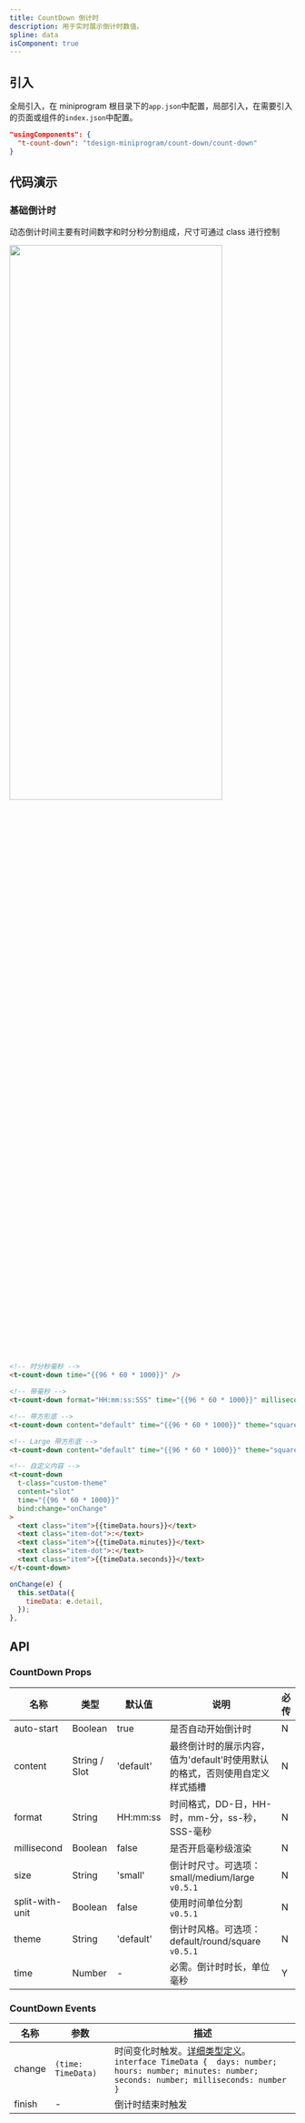 ```yaml
---
title: CountDown 倒计时
description: 用于实时展示倒计时数值。
spline: data
isComponent: true
---
```


## 引入

全局引入，在 miniprogram 根目录下的`app.json`中配置，局部引入，在需要引入的页面或组件的`index.json`中配置。

```json
"usingComponents": {
  "t-count-down": "tdesign-miniprogram/count-down/count-down"
}
```

## 代码演示

### 基础倒计时

动态倒计时间主要有时间数字和时分秒分割组成，尺寸可通过 class 进行控制

<img src="https://tdesign.gtimg.com/miniprogram/readme/countdown.png" width="375px" height="50%">

```html
<!-- 时分秒毫秒 -->
<t-count-down time="{{96 * 60 * 1000}}" />

<!-- 带毫秒 -->
<t-count-down format="HH:mm:ss:SSS" time="{{96 * 60 * 1000}}" millisecond />

<!-- 带方形底 -->
<t-count-down content="default" time="{{96 * 60 * 1000}}" theme="square" />

<!-- Large 带方形底 -->
<t-count-down content="default" time="{{96 * 60 * 1000}}" theme="square" size="large" />

<!-- 自定义内容 -->
<t-count-down
  t-class="custom-theme"
  content="slot"
  time="{{96 * 60 * 1000}}"
  bind:change="onChange"
>
  <text class="item">{{timeData.hours}}</text>
  <text class="item-dot">:</text>
  <text class="item">{{timeData.minutes}}</text>
  <text class="item-dot">:</text>
  <text class="item">{{timeData.seconds}}</text>
</t-count-down>
```

```js
onChange(e) {
  this.setData({
    timeData: e.detail,
  });
},
```

## API
### CountDown Props

名称 | 类型 | 默认值 | 说明 | 必传
-- | -- | -- | -- | --
auto-start | Boolean | true | 是否自动开始倒计时 | N
content | String / Slot | 'default' | 最终倒计时的展示内容，值为'default'时使用默认的格式，否则使用自定义样式插槽 | N
format | String | HH:mm:ss | 时间格式，DD-日，HH-时，mm-分，ss-秒，SSS-毫秒 | N
millisecond | Boolean | false | 是否开启毫秒级渲染 | N
size | String | 'small' | 倒计时尺寸。可选项：small/medium/large `v0.5.1` | N
split-with-unit | Boolean | false | 使用时间单位分割 `v0.5.1` | N
theme | String | 'default' | 倒计时风格。可选项：default/round/square `v0.5.1` | N
time | Number | - | 必需。倒计时时长，单位毫秒 | Y

### CountDown Events

名称 | 参数 | 描述
-- | -- | --
change | `(time: TimeData)` | 时间变化时触发。[详细类型定义](https://github.com/Tencent/tdesign-miniprogram/tree/develop/src/count-down/type.ts)。<br/>`interface TimeData {  days: number; hours: number; minutes: number; seconds: number; milliseconds: number }`<br/>
finish | - | 倒计时结束时触发
